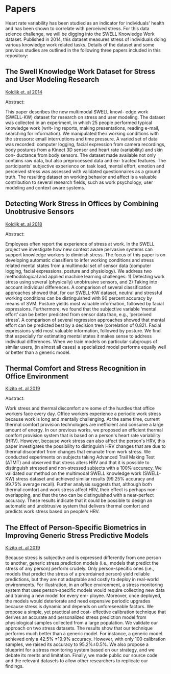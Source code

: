 # Papers

Heart rate variability has been studied as an indicator for individuals' 
health and has been shown to correlate with perceived stress. For this 
data science challenge, we will be digging into the SWELL Knowledge Work 
dataset. Published in 2014, this dataset measures stress of individuals 
doing various knowledge work related tasks. Details of the dataset and 
some previous studies are outlined in the following three papers included
in this repository:


## The Swell Knowledge Work Dataset for Stress and User Modeling Research 

[Koldijk et. al 2014](koldijk_2014.pdf)

Abstract:

This paper describes the new multimodal SWELL knowl-
edge work (SWELL-KW) dataset for research on stress and
user modeling. The dataset was collected in an experiment,
in which 25 people performed typical knowledge work (writ-
ing reports, making presentations, reading e-mail, searching
for information). We manipulated their working conditions
with the stressors: email interruptions and time pressure.
A varied set of data was recorded: computer logging, facial
expression from camera recordings, body postures from a
Kinect 3D sensor and heart rate (variability) and skin con-
ductance from body sensors. The dataset made available not
only contains raw data, but also preprocessed data and ex-
tracted features. The participants’ subjective experience on
task load, mental effort, emotion and perceived stress was
assessed with validated questionnaires as a ground truth.
The resulting dataset on working behavior and affect is a
valuable contribution to several research fields, such as work
psychology, user modeling and context aware systems.


## Detecting Work Stress in Offices by Combining Unobtrusive Sensors 

[Koldijk et. al 2018](koldijk_2018.pdf)

Abstract:

Employees often report the experience of stress at work. In the SWELL project we investigate how new context aware
pervasive systems can support knowledge workers to diminish stress. The focus of this paper is on developing automatic classifiers to
infer working conditions and stress related mental states from a multimodal set of sensor data (computer logging, facial expressions,
posture and physiology). We address two methodological and applied machine learning challenges: 1) Detecting work stress using
several (physically) unobtrusive sensors, and 2) Taking into account individual differences. A comparison of several classification
approaches showed that, for our SWELL-KW dataset, neutral and stressful working conditions can be distinguished with 90 percent
accuracy by means of SVM. Posture yields most valuable information, followed by facial expressions. Furthermore, we found that
the subjective variable ‘mental effort’ can be better predicted from sensor data than, e.g., ‘perceived stress’. A comparison of several
regression approaches showed that mental effort can be predicted best by a decision tree (correlation of 0.82). Facial expressions
yield most valuable information, followed by posture. We find that especially for estimating mental states it makes sense to address
individual differences. When we train models on particular subgroups of similar users, (in almost all cases) a specialized model
performs equally well or better than a generic model.

## Thermal Comfort and Stress Recognition in Office Environment 

[Kizito et. al 2019](kizito_2019.pdf)

Abstract:

Work stress and thermal discomfort are some of the hurdles that office workers face every day.
Office workers experience a periodic work stress because work is long and mentally challenging.
At the same time, current thermal comfort provision technologies are inefficient and consume a
large amount of energy. In our previous works, we proposed an efficient thermal comfort provision
system that is based on a person's heart rate variability (HRV). However, because work stress can
also affect the person's HRV, this paper investigates the possibility to distinguish HRV changes
that are due to thermal discomfort from changes that emanate from work stress. We conducted
experiments on subjects taking Advanced Trail Making Test (ATMT) and observed that stress
alters HRV and that it is possible to distinguish stressed and non-stressed subjects with a 100%
accuracy. We validated our method on the multimodal SWELL knowledge work (SWELL-KW)
stress dataset and achieved similar results (99.25% accuracy and 99.75% average recall). Further
analysis suggests that, although both thermal comfort and work stress affect HRV, their effect
is perhaps non-overlapping, and that the two can be distinguished with a near-perfect accuracy.
These results indicate that it could be possible to design an automatic and unobtrusive system
that delivers thermal comfort and predicts work stress based on people's HRV.

## The Effect of Person-Specific Biometrics in Improving Generic Stress Predictive Models

[Kizito et. al 2019](kizito_2019_2.pdf)

Because stress is subjective and is expressed differently from
one person to another, generic stress prediction models (i.e., models that
predict the stress of any person) perform crudely. Only person-specific
ones (i.e., models that predict the stress of a preordained person) yield
reliable predictions, but they are not adaptable and costly to deploy
in real-world environments. For illustration, in an office environment,
a stress monitoring system that uses person-specific models would
require collecting new data and training a new model for every em-
ployee. Moreover, once deployed, the models would deteriorate and need
expensive periodic upgrades because stress is dynamic and depends
on unforeseeable factors. We propose a simple, yet practical and cost-
effective calibration technique that derives an accurate and personalized
stress prediction model from physiological samples collected from a large
population. We validate our approach on two stress datasets. The results
show that our technique performs much better than a generic model.
For instance, a generic model achieved only a 42.5% ±19.9% accuracy.
However, with only 100 calibration samples, we raised its accuracy to
95.2%±0.5%. We also propose a blueprint for a stress monitoring system
based on our strategy, and we debate its merits and limitation. Finally,
we made public our source code and the relevant datasets to allow other
researchers to replicate our findings.
